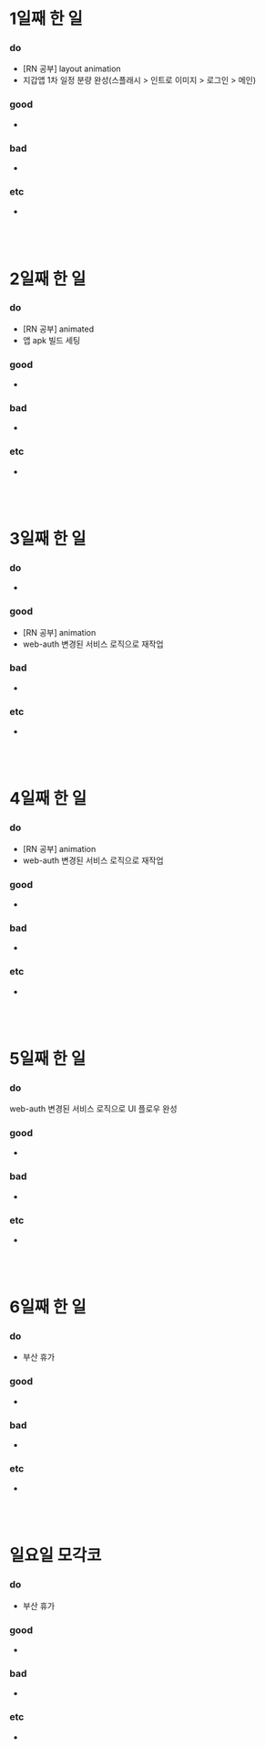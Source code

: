 # 1일째 한 일 
### do
- [RN 공부] layout animation
- 지갑앱 1차 일정 분량 완성(스플래시 > 인트로 이미지 > 로그인 > 메인)

### good
- 

### bad
- 

### etc
- 

<br /><br />

# 2일째 한 일 
### do
- [RN 공부] animated
- 앱 apk 빌드 세팅

### good
-

### bad
-

### etc
-

<br /><br />

# 3일째 한 일 
### do
-

### good
- [RN 공부] animation
- web-auth 변경된 서비스 로직으로 재작업

### bad
-

### etc
-

<br /><br />

# 4일째 한 일 
### do
- [RN 공부] animation
- web-auth 변경된 서비스 로직으로 재작업

### good
-

### bad
-

### etc
- 

<br /><br />

# 5일째 한 일 
### do
 web-auth 변경된 서비스 로직으로 UI 플로우 완성

### good
-

### bad
-

### etc
- 

<br /><br />

# 6일째 한 일 
### do
- 부산 휴가

### good
-
 
### bad
-

### etc
-

<br /><br />

# 일요일 모각코
### do
- 부산 휴가

### good
-

### bad
- 

### etc
-

<br /><br />
